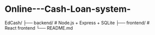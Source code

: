 # Online---Cash-Loan-system-
EdCash/
├── backend/                # Node.js + Express + SQLite
├── frontend/               # React frontend
└── README.md
